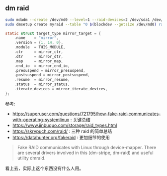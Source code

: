 ## dm raid

```sh
sudo mdadm --create /dev/md0 --level=1 --raid-devices=2 /dev/sda1 /dev/sdb1 # 创建一个 raid
sudo dmsetup create myraid --table "0 $(blockdev --getsize /dev/md0) raid1 /dev/md0 0" # 这个错误无法找到啊
```

```c
static struct target_type mirror_target = {
	.name	 = "mirror",
	.version = {1, 14, 0},
	.module	 = THIS_MODULE,
	.ctr	 = mirror_ctr,
	.dtr	 = mirror_dtr,
	.map	 = mirror_map,
	.end_io	 = mirror_end_io,
	.presuspend = mirror_presuspend,
	.postsuspend = mirror_postsuspend,
	.resume	 = mirror_resume,
	.status	 = mirror_status,
	.iterate_devices = mirror_iterate_devices,
};
```

参考:
- https://superuser.com/questions/721795/how-fake-raid-communicates-with-operating-systemlinux : 关键总结
- https://www.jinbuguo.com/storage/raid_types.html
- https://skrypuch.com/raid/ : 三种 raid 的简单总结
- https://datahunter.org/fakeraid : 更加细节的使用

> Fake RAID communicates with Linux through device-mapper. There are several drivers involved in this (dm-stripe, dm-raid) and useful utility dmraid.


看上去，实际上这个东西没有什么人用。
